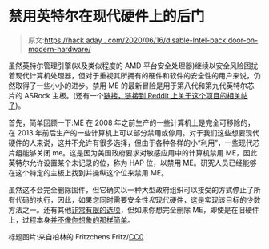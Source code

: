 # 禁用英特尔在现代硬件上的后门

> 原文:[https://hack aday . com/2020/06/16/disable-Intel-back door-on-modern-hardware/](https://hackaday.com/2020/06/16/disable-intels-backdoor-on-modern-hardware/)

虽然英特尔管理引擎(以及类似程度的 AMD 平台安全处理器)继续以安全风险困扰着现代计算机处理器，但对于重视其所拥有的硬件和软件的安全性的用户来说，仍然取得了一些小小的进步。禁用 ME 的最新冒险是用于第八代和第九代英特尔芯片的 ASRock 主板。(还有一个[链接，链接到 Reddit 上关于这个项目的相关帖子](https://www.reddit.com/r/linuxhardware/comments/h90hu0/disabling_the_intel_management_engine_backdoor_on/))。

首先，简单回顾一下:ME 在 2008 年之前生产的一些计算机上是完全可移除的，在 2013 年前后生产的一些计算机上可以部分禁用或停用。对于我们这些想要现代硬件的人来说，这并不允许有很多选择，但由于各种各样的小“利用”，一些现代芯片组能够关闭 me。这是因为美国政府要求对敏感应用中的计算机禁用 ME，因此英特尔允许设置某个未记录的位，称为 HAP 位，以禁用 ME。研究人员已经能够在这个特定的主板上找到并操纵这个位来禁用 ME。

虽然这不会完全删除固件，但它确实以一种大型政府组织可以接受的方式停止了所有代码的执行，因此，如果您同时需要安全性*和*现代硬件，这是实现该目标的少数方法之一。还有其他[非常有限的选项](https://hackaday.com/2020/01/28/factory-laptop-with-ime-disabled/)，但如果你想完全删除 ME，即使是在旧硬件上，过程本身[并不像你想象的那样简单](https://hackaday.com/2016/12/16/installing-libreboot/)。

标题图片:来自柏林的 Fritzchens Fritz/[CC0](https://commons.wikimedia.org/wiki/File:Intel@180nm@P6@Coppermine@Pentium_III@unknow_Slot1_DSCx1_polysilicon_microscope_stitched@5x_(38025178422).jpg)